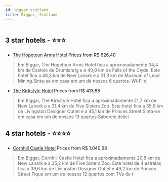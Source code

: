 ```yaml
---
id: biggar-scotland
title: Biggar, Scotland
---
```


<center><img src="https://i.travelapi.com/hotels/17000000/16320000/16317700/16317680/a0e4aa73_z.jpg" alt="" /></center>


##  3 star hotels - ⭐️⭐️⭐️

-    [The Hopetoun Arms Hotel](https://us.hurb.com/hotels/biggar/the-hopetoun-arms-hotel-HT-EG2V?cmp=18055) Prices from R$ 626,40
   > Em Biggar, The Hopetoun Arms Hotel fica a aproximadamente 34,4 km de Castelo de Drumlanrig e a 40,9 km de Falls of the Clyde.  Este hotel fica a 48,3 km de New Lanark e a 31,3 km de Museum of Lead Mining.Sinta-se em casa em um de nossos 6 quartos. Wi-Fi d
-    [The Kirkstyle Hotel](https://us.hurb.com/hotels/biggar/the-kirkstyle-hotel-HT-76BF?cmp=18055) Prices from R$ 413,68
   > Em Biggar, The Kirkstyle Hotel fica a aproximadamente 21,7 km de New Lanark e a 31,4 km de Five Sisters Zoo.  Este hotel fica a 35,9 km de Livingston Designer Outlet e a 45,1 km de Princes Street.Sinta-se em casa em um de nossos 13 quartos.Saboreie delici

##  4 star hotels - ⭐️⭐️⭐️⭐️

-    [Cornhill Castle Hotel](https://us.hurb.com/hotels/biggar/cornhill-castle-hotel-HT-TRM4?cmp=18055) Prices from R$ 1.040,68
   > Em Biggar, Cornhill Castle Hotel fica a aproximadamente 20,8 km de New Lanark e a 35,2 km de Five Sisters Zoo.  Este hotel de 4 estrelas fica a 39,6 km de Livingston Designer Outlet e 49,2 km de Princes Street.Fique em um de nossos 12 quartos com TVs de t
